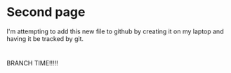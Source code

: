 # Second page

I'm attempting to add this new file to github by creating it on my laptop and having it be tracked by git.

#

BRANCH TIME!!!!!

